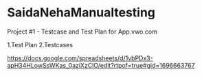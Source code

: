 # SaidaNehaManualtesting
Project #1 - Testcase and Test Plan for App.vwo.com

1.Test Plan
2.Testcases

https://docs.google.com/spreadsheets/d/1vbPDx3-apH34HLowSsWKas_0aziXzClO/edit?rtpof=true#gid=1696663767


